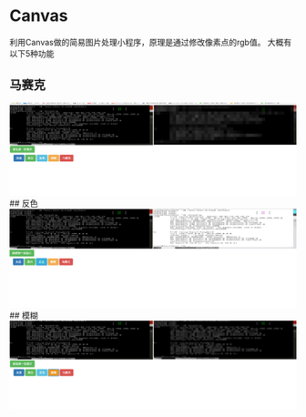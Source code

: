# Canvas
利用Canvas做的简易图片处理小程序，原理是通过修改像素点的rgb值。
大概有以下5种功能
## 马赛克
<img src="/image/canvas1.png">
## 反色
<img src="/image/canvas2.png">
## 模糊
<img src="/image/canvas3.png">